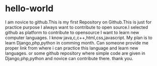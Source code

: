 # hello-world
I am novice to github.This is my first Repository on Github.This is just for practice purpose
I always want to contribute to open source.I selected github as platform to contribute to opensource 
I want to learn new computer languages. I know java,c,c++,html,css,javascript.
My plan is to learn Django,php,python in comming month.
Can someone provide me proper link from where i can practice this language and learn new languages.
or some github repository where simple code are given in Django,php,python and novice can contribute  there.
thank you.
